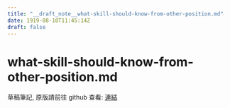 ```yaml
---
title: "__draft_note__what-skill-should-know-from-other-position.md"
date: 1919-08-10T11:45:14Z
draft: false
---
```


# what-skill-should-know-from-other-position.md

草稿筆記, 原版請前往 github 查看: [連結](https:/github.com/tinghaolai/just-random-note/blob/master/career/what-skill-should-know-from-other-position.md)